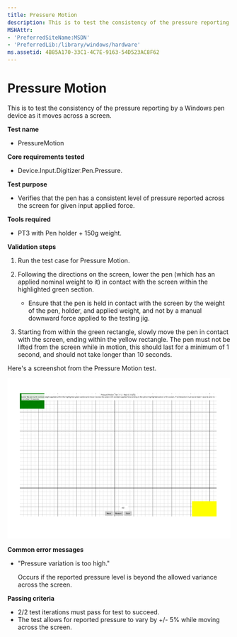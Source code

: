 ```yaml
---
title: Pressure Motion
description: This is to test the consistency of the pressure reporting by a Windows pen device as it moves across a screen.
MSHAttr:
- 'PreferredSiteName:MSDN'
- 'PreferredLib:/library/windows/hardware'
ms.assetid: 4B85A170-33C1-4C7E-9163-54D523AC8F62
---
```


# Pressure Motion


This is to test the consistency of the pressure reporting by a Windows pen device as it moves across a screen.

**Test name**

-   PressureMotion

**Core requirements tested**

-   Device.Input.Digitizer.Pen.Pressure.

**Test purpose**

-   Verifies that the pen has a consistent level of pressure reported across the screen for given input applied force.

**Tools required**

-   PT3 with Pen holder + 150g weight.

**Validation steps**

1. Run the test case for Pressure Motion.

2. Following the directions on the screen, lower the pen (which has an applied nominal weight to it) in contact with the screen within the highlighted green section.

   -   Ensure that the pen is held in contact with the screen by the weight of the pen, holder, and applied weight, and not by a manual downward force applied to the testing jig.

3. Starting from within the green rectangle, slowly move the pen in contact with the screen, ending within the yellow rectangle. The pen must not be lifted from the screen while in motion, this should last for a minimum of 1 second, and should not take longer than 10 seconds.

Here's a screenshot from the Pressure Motion test.

![screenshot from the pressure motion test for a windows pen device.](../images/pen-test-pressmotion.png)

**Common error messages**

-   "Pressure variation is too high."

    Occurs if the reported pressure level is beyond the allowed variance across the screen.

**Passing criteria**

-   2/2 test iterations must pass for test to succeed.
-   The test allows for reported pressure to vary by +/- 5% while moving across the screen.

